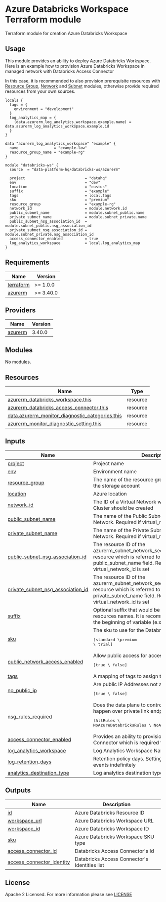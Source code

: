 # Azure Databricks Workspace Terraform module
Terraform module for creation Azure Databricks Workspace

## Usage
This module provides an ability to deploy Azure Databricks Workspace. Here is an example how to provision Azure Databricks Workspace in managed network with Databricks Access Connector

In this case, it is recommended to also provision prerequisite resources with [Resource Group](https://registry.terraform.io/modules/data-platform-hq/function-app-linux/azurerm/latest), [Network](https://registry.terraform.io/modules/data-platform-hq/network/azurerm/latest) and [Subnet](https://registry.terraform.io/modules/data-platform-hq/subnet/azurerm/latest) modules, otherwise provide required resources from your own sources. 

```hcl
locals {
  tags = {
    environment = "development"
  }
  log_analytics_map = { 
    (data.azurerm_log_analytics_workspace.example.name) = data.azurerm_log_analytics_workspace.example.id 
  }
}

data "azurerm_log_analytics_workspace" "example" {
  name                = "example-law"
  resource_group_name = "example-rg"
}

module "databricks-ws" {
  source  = "data-platform-hq/databricks-ws/azurerm"

  project                           = "datahq"
  env                               = "dev"
  location                          = "eastus"
  suffix                            = "example"
  tags                              = local.tags
  sku                               = "premium"
  resource_group                    = "example-rg"
  network_id                        = module.network.id
  public_subnet_name                = module.subnet_public.name
  private_subnet_name               = module.subnet_private.name
  public_subnet_nsg_association_id  = module.subnet_public.nsg_association_id
  private_subnet_nsg_association_id = module.subnet_private.nsg_association_id
  access_connector_enabled          = true
  log_analytics_workspace           = local.log_analytics_map
}
```

<!-- BEGIN_TF_DOCS -->
## Requirements

| Name                                                                      | Version   |
| ------------------------------------------------------------------------- | --------- |
| <a name="requirement_terraform"></a> [terraform](#requirement\_terraform) | >= 1.0.0  |
| <a name="requirement_azurerm"></a> [azurerm](#requirement\_azurerm)       | >= 3.40.0 |

## Providers

| Name                                                          | Version |
| ------------------------------------------------------------- | ------- |
| <a name="provider_azurerm"></a> [azurerm](#provider\_azurerm) | 3.40.0  |

## Modules

No modules.

## Resources

| Name                                                                                                                                                    | Type     |
|---------------------------------------------------------------------------------------------------------------------------------------------------------| -------- |
| [azurerm_databricks_workspace.this](https://registry.terraform.io/providers/hashicorp/azurerm/latest/docs/resources/databricks_workspace)               | resource |
| [azurerm_databricks_access_connector.this](https://registry.terraform.io/providers/hashicorp/azurerm/latest/docs/resources/databricks_access_connector) | resource |
| [data.azurerm_monitor_diagnostic_categories.this](https://registry.terraform.io/providers/hashicorp/azurerm/latest/docs/data-sources/monitor_diagnostic_categories) | resource |
| [azurerm_monitor_diagnostic_setting.this](https://registry.terraform.io/providers/hashicorp/azurerm/latest/docs/resources/monitor_diagnostic_setting)   | resource |

## Inputs

| Name                                                                                                                                          | Description                                                                                                                                                                    | Type          | Default  | Required |
|-----------------------------------------------------------------------------------------------------------------------------------------------|--------------------------------------------------------------------------------------------------------------------------------------------------------------------------------|---------------|----------|:--------:|
| <a name="input_project"></a> [project](#input\_project)                                                                                       | Project name                                                                                                                                                                   | `string`      | n/a      |   yes    |
| <a name="input_env"></a> [env](#input\_env)                                                                                                   | Environment name                                                                                                                                                               | `string`      | n/a      |   yes    |
| <a name="input_resource_group"></a> [resource\_group](#input\_resource\_group)                                                                | The name of the resource group in which to create the storage account                                                                                                          | `string`      | n/a      |   yes    |
| <a name="input_location"></a> [location](#input\_location)                                                                                    | Azure location                                                                                                                                                                 | `string`      | n/a      |   yes    |
| <a name="input_network_id"></a> [network\_id](#input\_network\_id)                                                                            | The ID of a Virtual Network where this Databricks Cluster should be created                                                                                                    | `string`      | n/a      |   yes    |
| <a name="input_public_subnet_name"></a> [public\_subnet\_name](#input\_public\_subnet\_name)                                                  | The name of the Public Subnet within the Virtual Network. Required if virtual_network_id is set                                                                                | `string`      | n/a      |   yes    |
| <a name="input_private_subnet_name"></a> [private\_subnet\_name](#input\_private\_subnet\_name)                                               | The name of the Private Subnet within the Virtual Network. Required if virtual_network_id is set                                                                               | `string`      | n/a      |   yes    |
| <a name="input_public_subnet_nsg_association_id"></a> [public\_subnet\_nsg\_association\_id](#input\_public\_subnet\_nsg\_association\_id)    | The resource ID of the azurerm_subnet_network_security_group_association resource which is referred to by the public_subnet_name field. Required if virtual_network_id is set  | `string`      | n/a      |   yes    |
| <a name="input_private_subnet_nsg_association_id"></a> [private\_subnet\_nsg\_association\_id](#input\_private\_subnet\_nsg\_association\_id) | The resource ID of the azurerm_subnet_network_security_group_association resource which is referred to by the private_subnet_name field. Required if virtual_network_id is set | `string`      | n/a      |   yes    |
| <a name="input_suffix"></a> [suffix](#input\_suffix)                                                                                          | Optional suffix that would be added to the end of resources names. It is recommended to use dash at the beginning of variable (e.x., '-example')                               | `string`      | n/a      |    no    |
| <a name="input_sku"></a> [sku](#input\_sku)                                                                                                   | The sku to use for the Databricks Workspace: <pre>[standard \premium \ trial]</pre>                                                                                            | `string`      | standard |    no    |
| <a name="input_public_network_access_enabled"></a> [public\_network\_access\_enabled](#input\_public\_network\_access\_enabled)               | Allow public access for accessing workspace: <pre>[true \ false] </pre>                                                                                                        | `bool`        | true     |    no    |
| <a name="input_tags"></a> [tags](#input\_tags)                                                                                                | A mapping of tags to assign to the resource                                                                                                                                    | `map(string)` | {}       |    no    |
| <a name="input_no_public_ip"></a> [no\_public\_ip](#input\_no\_public\_ip)                                                                    | Are public IP Addresses not allowed?: <pre>[true \ false] </pre>                                                                                                               | `bool`        | true     |    no    |
| <a name="input_nsg_rules_required"></a> [nsg\_rules\_required](#input\_nsg\_rules\_required)                                                  | Does the data plane to control plane communication happen over private link endpoint only or publicly?: <pre>[AllRules \ NoAzureDatabricksRules \ NoAzureServiceRules] </pre>  | `string`      | AllRules |    no    |
| <a name="input_access_connector_enabled"></a> [access\_connector\_enabled](#input\_access\_connector\_enabled)                                | Provides an ability to provision Databricks Access Connector which is required for Unity Catalog feature                                                                       | `bool`        | false    |    no    |
| <a name="input_log_analytics_workspace"></a> [log\_analytics\_workspace](#input\_log\_analytics\_workspace)| Log Analytics Workspace Name to ID map | `map(string)` | {} | no |
| <a name="input_log_retention_days"></a> [log\_retention\_days](#input\_log\_retention\_days)| Retention policy days. Setting this to 0 will retain the events indefinitely | `number` | 0 | no |
| <a name="input_analytics_destination_type"></a> [analytics\_destination\_type](#input\_analytics\_destination\_type)| Log analytics destination type | `string` | "Dedicated" | no |

## Outputs

| Name                                                                                                                | Description                                   |
|---------------------------------------------------------------------------------------------------------------------|-----------------------------------------------|
| <a name="output_id"></a> [id](#output\_id)                                                                          | Azure Databricks Resource ID                  |
| <a name="output_workspace_url"></a> [workspace\_url](#output\_workspace\_url)                                       | Azure Databricks Workspace URL                |
| <a name="output_workspace_id"></a> [workspace\_id](#output\_workspace\_id)                                          | Azure Databricks Workspace ID                 |
| <a name="output_sku"></a> [sku](#output\_sku)                                                                       | Azure Databricks Workspace SKU type           |
| <a name="output_access_connector_id"></a> [access\_connector\_id](#output\_access\_connector\_id)                   | Databricks Access Connector's Id              |
| <a name="output_access_connector_identity"></a> [access\_connector\_identity](#output\_access\_connector\_identity) | Databricks Access Connector's Identities list |
<!-- END_TF_DOCS -->

## License

Apache 2 Licensed. For more information please see [LICENSE](https://github.com/data-platform-hq/terraform-azurerm-databricks-ws/blob/main/LICENSE)

